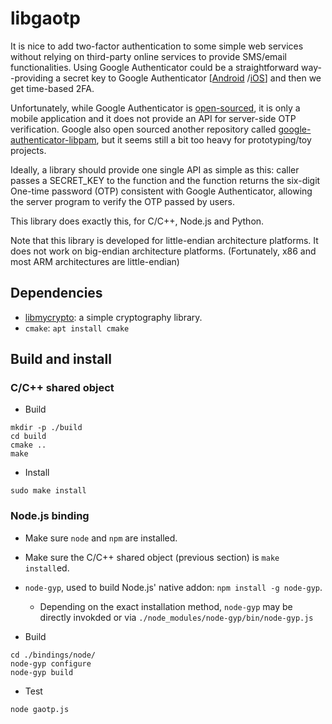 # libgaotp

It is nice to add two-factor authentication to some simple web services without relying on third-party online services
to provide SMS/email functionalities. Using Google Authenticator could be a straightforward way--providing a secret
key to Google Authenticator [[Android](https://play.google.com/store/apps/details?id=com.google.android.apps.authenticator2)
/[iOS](https://apps.apple.com/us/app/google-authenticator/id388497605)] and then we get time-based 2FA.

Unfortunately, while Google Authenticator is [open-sourced](https://github.com/google/google-authenticator), 
it is only a mobile application and it does not provide an API for server-side OTP verification. Google also open
sourced another repository called [google-authenticator-libpam](https://github.com/google/google-authenticator-libpam),
but it seems still a bit too heavy for prototyping/toy projects.

Ideally, a library should provide one single API as simple as this: caller passes a SECRET_KEY to the function and
the function returns the six-digit One-time password (OTP) consistent with Google Authenticator, allowing the server
program to verify the OTP passed by users.

This library does exactly this, for C/C++, Node.js and Python.

Note that this library is developed for little-endian architecture platforms. It does not work on big-endian
architecture platforms. (Fortunately, x86 and most ARM architectures are little-endian)

## Dependencies

* [libmycrypto](https://github.com/alex-lt-kong/libmycrypto): a simple cryptography library.
* `cmake`: `apt install cmake` 

## Build and install


### C/C++ shared object

* Build
```
mkdir -p ./build
cd build
cmake ..
make
```
* Install
```
sudo make install
```

### Node.js binding

* Make sure `node` and `npm` are installed.
* Make sure the C/C++ shared object (previous section) is `make install`ed.
* `node-gyp`, used to build Node.js' native addon: `npm install -g node-gyp`.
  * Depending on the exact installation method, `node-gyp` may be directly invokded or via
  `./node_modules/node-gyp/bin/node-gyp.js`

* Build
```
cd ./bindings/node/
node-gyp configure
node-gyp build
```

* Test
```
node gaotp.js
```
